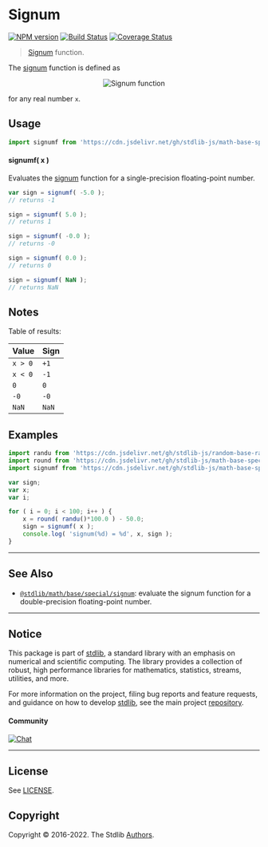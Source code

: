 <!--

@license Apache-2.0

Copyright (c) 2020 The Stdlib Authors.

Licensed under the Apache License, Version 2.0 (the "License");
you may not use this file except in compliance with the License.
You may obtain a copy of the License at

   http://www.apache.org/licenses/LICENSE-2.0

Unless required by applicable law or agreed to in writing, software
distributed under the License is distributed on an "AS IS" BASIS,
WITHOUT WARRANTIES OR CONDITIONS OF ANY KIND, either express or implied.
See the License for the specific language governing permissions and
limitations under the License.

-->

# Signum

[![NPM version][npm-image]][npm-url] [![Build Status][test-image]][test-url] [![Coverage Status][coverage-image]][coverage-url] <!-- [![dependencies][dependencies-image]][dependencies-url] -->

> [Signum][signum] function.

<section class="intro">

The [signum][signum] function is defined as

<!-- <equation class="equation" label="eq:signum_function" align="center" raw="\operatorname{sign}(x) := \begin{cases} -1 & \textrm{if}\ x < 0 \\ 0 & \textrm{if}\ x = 0 \\ 1 & \textrm{if}\ x > 0 \end{cases}" alt="Signum function"> -->

<div class="equation" align="center" data-raw-text="\operatorname{sign}(x) := \begin{cases} -1 &amp; \textrm{if}\ x &lt; 0 \\ 0 &amp; \textrm{if}\ x = 0 \\ 1 &amp; \textrm{if}\ x &gt; 0 \end{cases}" data-equation="eq:signum_function">
    <img src="https://cdn.jsdelivr.net/gh/stdlib-js/stdlib@4e38532a2ca3d2a641daa792a9c4c0fce3e749eb/lib/node_modules/@stdlib/math/base/special/signumf/docs/img/equation_signum_function.svg" alt="Signum function">
    <br>
</div>

<!-- </equation> -->

for any real number `x`.

</section>

<!-- /.intro -->



<section class="usage">

## Usage

```javascript
import signumf from 'https://cdn.jsdelivr.net/gh/stdlib-js/math-base-special-signumf@deno/mod.js';
```

#### signumf( x )

Evaluates the [signum][signum] function for a single-precision floating-point number.

```javascript
var sign = signumf( -5.0 );
// returns -1

sign = signumf( 5.0 );
// returns 1

sign = signumf( -0.0 );
// returns -0

sign = signumf( 0.0 );
// returns 0

sign = signumf( NaN );
// returns NaN
```

</section>

<!-- /.usage -->

<section class="notes">

## Notes

Table of results:

| Value   | Sign  |
| ------- | ----- |
| `x > 0` | `+1`  |
| `x < 0` | `-1`  |
| `0`     | `0`   |
| `-0`    | `-0`  |
| `NaN`   | `NaN` |

</section>

<!-- /.notes -->

<section class="examples">

## Examples

<!-- eslint no-undef: "error" -->

```javascript
import randu from 'https://cdn.jsdelivr.net/gh/stdlib-js/random-base-randu@deno/mod.js';
import round from 'https://cdn.jsdelivr.net/gh/stdlib-js/math-base-special-round@deno/mod.js';
import signumf from 'https://cdn.jsdelivr.net/gh/stdlib-js/math-base-special-signumf@deno/mod.js';

var sign;
var x;
var i;

for ( i = 0; i < 100; i++ ) {
    x = round( randu()*100.0 ) - 50.0;
    sign = signumf( x );
    console.log( 'signum(%d) = %d', x, sign );
}
```

</section>

<!-- /.examples -->

<!-- C interface documentation. -->



<!-- Section for related `stdlib` packages. Do not manually edit this section, as it is automatically populated. -->

<section class="related">

* * *

## See Also

-   <span class="package-name">[`@stdlib/math/base/special/signum`][@stdlib/math/base/special/signum]</span><span class="delimiter">: </span><span class="description">evaluate the signum function for a double-precision floating-point number.</span>

</section>

<!-- /.related -->

<!-- Section for all links. Make sure to keep an empty line after the `section` element and another before the `/section` close. -->


<section class="main-repo" >

* * *

## Notice

This package is part of [stdlib][stdlib], a standard library with an emphasis on numerical and scientific computing. The library provides a collection of robust, high performance libraries for mathematics, statistics, streams, utilities, and more.

For more information on the project, filing bug reports and feature requests, and guidance on how to develop [stdlib][stdlib], see the main project [repository][stdlib].

#### Community

[![Chat][chat-image]][chat-url]

---

## License

See [LICENSE][stdlib-license].


## Copyright

Copyright &copy; 2016-2022. The Stdlib [Authors][stdlib-authors].

</section>

<!-- /.stdlib -->

<!-- Section for all links. Make sure to keep an empty line after the `section` element and another before the `/section` close. -->

<section class="links">

[npm-image]: http://img.shields.io/npm/v/@stdlib/math-base-special-signumf.svg
[npm-url]: https://npmjs.org/package/@stdlib/math-base-special-signumf

[test-image]: https://github.com/stdlib-js/math-base-special-signumf/actions/workflows/test.yml/badge.svg?branch=main
[test-url]: https://github.com/stdlib-js/math-base-special-signumf/actions/workflows/test.yml?query=branch:main

[coverage-image]: https://img.shields.io/codecov/c/github/stdlib-js/math-base-special-signumf/main.svg
[coverage-url]: https://codecov.io/github/stdlib-js/math-base-special-signumf?branch=main

<!--

[dependencies-image]: https://img.shields.io/david/stdlib-js/math-base-special-signumf.svg
[dependencies-url]: https://david-dm.org/stdlib-js/math-base-special-signumf/main

-->

[chat-image]: https://img.shields.io/gitter/room/stdlib-js/stdlib.svg
[chat-url]: https://gitter.im/stdlib-js/stdlib/

[stdlib]: https://github.com/stdlib-js/stdlib

[stdlib-authors]: https://github.com/stdlib-js/stdlib/graphs/contributors

[umd]: https://github.com/umdjs/umd
[es-module]: https://developer.mozilla.org/en-US/docs/Web/JavaScript/Guide/Modules

[deno-url]: https://github.com/stdlib-js/math-base-special-signumf/tree/deno
[umd-url]: https://github.com/stdlib-js/math-base-special-signumf/tree/umd
[esm-url]: https://github.com/stdlib-js/math-base-special-signumf/tree/esm
[branches-url]: https://github.com/stdlib-js/math-base-special-signumf/blob/main/branches.md

[stdlib-license]: https://raw.githubusercontent.com/stdlib-js/math-base-special-signumf/main/LICENSE

[signum]: https://en.wikipedia.org/wiki/Sign_function

<!-- <related-links> -->

[@stdlib/math/base/special/signum]: https://github.com/stdlib-js/math-base-special-signum/tree/deno

<!-- </related-links> -->

</section>

<!-- /.links -->

